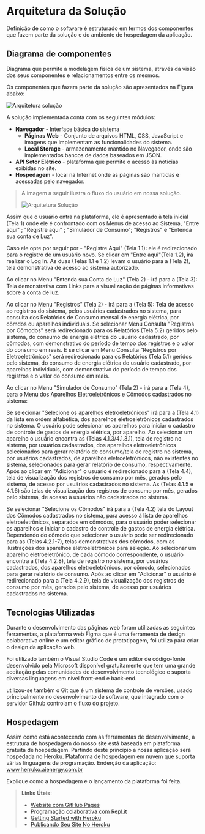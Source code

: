 # Arquitetura da Solução

Definição de como o software é estruturado em termos dos componentes que fazem parte da solução e do ambiente de hospedagem da aplicação.

## Diagrama de componentes

Diagrama que permite a modelagem física de um sistema, através da visão dos seus componentes e relacionamentos entre os mesmos.

Os componentes que fazem parte da solução são apresentados na Figura abaixo:

![Arquitetura solução](https://user-images.githubusercontent.com/61883996/120396708-687dd400-c30d-11eb-9386-1932851a66f3.png)

A solução implementada conta com os seguintes módulos:
- **Navegador** - Interface básica do sistema  
  - **Páginas Web** - Conjunto de arquivos HTML, CSS, JavaScript e imagens que implementam as funcionalidades do sistema.
   - **Local Storage** - armazenamento mantido no Navegador, onde são implementados bancos de dados baseados em JSON.
 - **API Setor Elétrico** - plataforma que permite o acesso às notícias exibidas no site.
 - **Hospedagem** - local na Internet onde as páginas são mantidas e acessadas pelo navegador. 

>A imagem a seguir ilustra o fluxo do usuário em nossa solução. 
>
>![Arquitetura Solução](https://user-images.githubusercontent.com/61883996/118895147-f99b8680-b8db-11eb-8042-3e526b2fcb65.jpg)

Assim que o usuário entra na plataforma, ele é apresentado à tela inicial (Tela 1) onde ele é confrontado com os Menus de acesso ao Sistema, "Entre aqui" ; "Registre aqui" ; "Simulador de Consumo"; "Registros" e "Entenda sua conta de Luz".

Caso ele opte por seguir por - "Registre Aqui" (Tela 1.1): ele é redirecionado para o registro de um usuário novo. Se clicar em "Entre aqui"(Tela 1.2), irá realizar o Log In. As duas (Telas 1.1 e 1.2) levam o usuário para a (Tela 2), tela demonstrativa de acesso ao sistema autorizado.

Ao clicar no Menu "Entenda sua Conta de Luz" (Tela 2) - irá para a (Tela 3): Tela demonstrativa com Links para a visualização de páginas informativas sobre a conta de luz.

Ao clicar no Menu "Registros" (Tela 2) - irá para a (Tela 5): Tela de acesso ao registros do sistema, pelos usuários cadastrados no sistema, para consulta dos Relatórios de Consumo mensal de energia elétrica, por cômdos ou aparelhos individuais. Se selecionar Menu Consulta "Registros por Cômodos" será redirecionado para os Relatórios (Tela 5.2) geridos pelo sistema, do consumo de energia elétrica do usuário cadastrado, por cômodos, com demonstrativo do período de tempo dos registros e o valor do consumo em reais. E se clicar em Menu Consulta "Registros por Eletroeletrônicos" será redirecionado para os Relatórios (Tela 5.1) geridos pelo sistema, do consumo de energia elétrica do usuário cadastrado, por aparelhos individuais, com demonstrativo do período de tempo dos registros e o valor do consumo em reais.

Ao clicar no Menu "Simulador de Consumo" (Tela 2) - irá para a (Tela 4), para o Menu dos Aparelhos Eletroeletrônicos e Cômodos cadastrados no sistema:

Se selecionar "Selecione os aparelhos eletroeletrônicos" irá para a (Tela 4.1) da lista em ordem alfabética, dos aparelhos eletroeletrônicos cadastrados no sistema. O usuário pode selecionar os aparelhos para iniciar o cadastro de controle de gastos de energia elétrica, por aparelho. Ao selecionar um aparelho o usuário encontra as (Telas 4.1.3/4.1.3.1), tela de registro no sistema, por usuários cadastrados, dos aparelhos eletroeletrônicos selecionados para gerar relatório de consumo/tela de registro no sistema, por usuários cadastrados, de aparelhos eletroeletrônicos, não existentes no sistema, selecionados para gerar relatório de consumo, respectivamente.
Após ao clicar em "Adicionar" o usuário é redirecionado para a (Tela 4.4), tela de visualização dos registros de consumo por mês, gerados pelo sistema, de acesso por usuários cadastrados no sistema. As (Telas 4.1.5 e 4.1.6) são telas de visualização dos registros de consumo por mês, gerados pelo sistema, de acesso à usuários não cadastrados no sistema.

Se selecionar "Selecione os Cômodos" irá para a (Tela 4.2) tela do Layout dos Cômodos cadastrados no sistema, para acesso à lista de aparelhos eletroeletrônicos, separados em cômodos, para o usuário poder selecionar os aparelhos e iniciar o cadastro de controle de gastos de energia elétrica. Dependendo do cômodo que selecionar o usuário pode ser redirecionado para as (Telas 4.2.1-7), telas demonstrativas dos cômodos, com as ilustrações dos aparelhos eletroeletrônicos para seleção. Ao selecionar um aparelho eletroeletrônico, de cada cômodo correspondente, o usuário encontra a (Tela 4.2.8), tela de registro no sistema, por usuários cadastrados, dos aparelhos eletroeletrônicos, por cômodo, selecionados para gerar relatório de consumo.
Após ao clicar em "Adicionar" o usuário é redirecionado para a (Tela 4.2.9), tela de visualização dos registros de consumo por mês, gerados pelo sistema, de acesso por usuários cadastrados no sistema.

## Tecnologias Utilizadas

Durante o desenvolvimento das páginas web foram utilizadas as seguintes ferramentas, a plataforma web Figma que é uma ferramenta de design colaborativa online e  um editor gráfico de prototipagem, foi utiliza para criar o design da aplicação web. 

Foi utilizado também o Visual Studio Code é um editor de código-fonte desenvolvido pela Microsoft disponível gratuitamente que tem uma grande aceitação pelas comunidades de desenvolvimento tecnológico  e suporta diversas linguagens em nível front-end e back-end. 

utilizou-se também o Git que é um sistema de controle de versões, usado principalmente no desenvolvimento de software, que integrado com o servidor Github controlam o fluxo do projeto. 


## Hospedagem

Assim como está acontecendo com as ferramentas de desenvolvimento, a estrutura de hospedagem do nosso site está baseada em plataforma gratuita de hospedagem.
Partindo deste princípio a nossa aplicação será hospedada no Heroku. Plataforma de hospedagem em nuvem que suporta várias linguagens de programação.
Enderção da aplicação:  www.herruko.aienergy.com.br


Explique como a hospedagem e o lançamento da plataforma foi feita.

> **Links Úteis**:
>
> - [Website com GitHub Pages](https://pages.github.com/)
> - [Programação colaborativa com Repl.it](https://repl.it/)
> - [Getting Started with Heroku](https://devcenter.heroku.com/start)
> - [Publicando Seu Site No Heroku](http://pythonclub.com.br/publicando-seu-hello-world-no-heroku.html)
